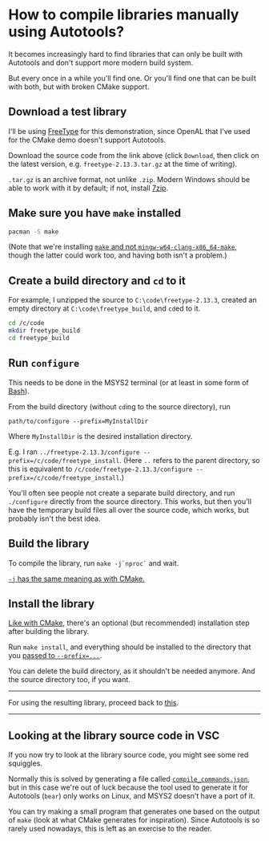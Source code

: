 # How to compile libraries manually using Autotools?

It becomes increasingly hard to find libraries that can only be built with Autotools and don't support more modern build system.

But every once in a while you'll find one. Or you'll find one that can be built with both, but with broken CMake support.

## Download a test library

I'll be using [FreeType](https://freetype.org/download.html) for this demonstration, since OpenAL that I've used for the CMake demo doesn't support Autotools.

Download the source code from the link above (click `Download`, then click on the latest version, e.g. `freetype-2.13.3.tar.gz` at the time of writing).

`.tar.gz` is an archive format, not unlike `.zip`. Modern Windows should be able to work with it by default; if not, install [7zip](https://www.7-zip.org/).

## Make sure you have `make` installed

```sh
pacman -S make
```
(Note that we're installing [`make` and not `mingw-w64-clang-x86_64-make`](/tooling/articles/different_flavors_of_make.md), though the latter could work too, and having both isn't a problem.)

## Create a build directory and `cd` to it

For example, I unzipped the source to `C:\code\freetype-2.13.3`, created an empty directory at `C:\code\freetype_build`, and `cd`ed to it.

```sh
cd /c/code
mkdir freetype_build
cd freetype_build
```


## Run `configure`

This needs to be done in the MSYS2 terminal (or at least in some form of [Bash](/tooling/articles/terminal_for_dummies.md#what-is-a-shell)).

From the build directory (without `cd`ing to the source directory), run

```
path/to/configure --prefix=MyInstallDir
```
Where `MyInstallDir` is the desired installation directory.

E.g. I ran `../freetype-2.13.3/configure --prefix=/c/code/freetype_install`. (Here `..` refers to the parent directory, so this is equivalent to `/c/code/freetype-2.13.3/configure --prefix=/c/code/freetype_install`.)

You'll often see people not create a separate build directory, and run `./configure` directly from the source directory. This works, but then you'll have the temporary build files all over the source code, which works, but probably isn't the best idea.

## Build the library

To compile the library, run `` make -j`nproc` `` and wait.

[`-j` has the same meaning as with CMake.](/tooling/articles/using_libraries_compiling_manually_cmake.md#build-the-library)

## Install the library

[Like with CMake](/tooling/articles/using_libraries_compiling_manually_cmake.md#install-the-library), there's an optional (but recommended) installation step after building the library.

Run `make install`, and everything should be installed to the directory that you [passed to `--prefix=...`](#run-configure).

You can delete the build directory, as it shouldn't be needed anymore. And the source directory too, if you want.

---

For using the resulting library, proceed back to [this](/tooling/articles/using_libraries_compiling_manually.md#determine-the-compiler-flags).

---

## Looking at the library source code in VSC

If you now try to look at the library source code, you might see some red squiggles.

Normally this is solved by generating a file called [`compile_commands.json`](TODO_link), but in this case we're out of luck because the tool used to generate it for Autotools (`bear`) only works on Linux, and MSYS2 doesn't have a port of it.

You can try making a small program that generates one based on the output of `make` (look at what CMake generates for inspiration). Since Autotools is so rarely used nowadays, this is left as an exercise to the reader.

